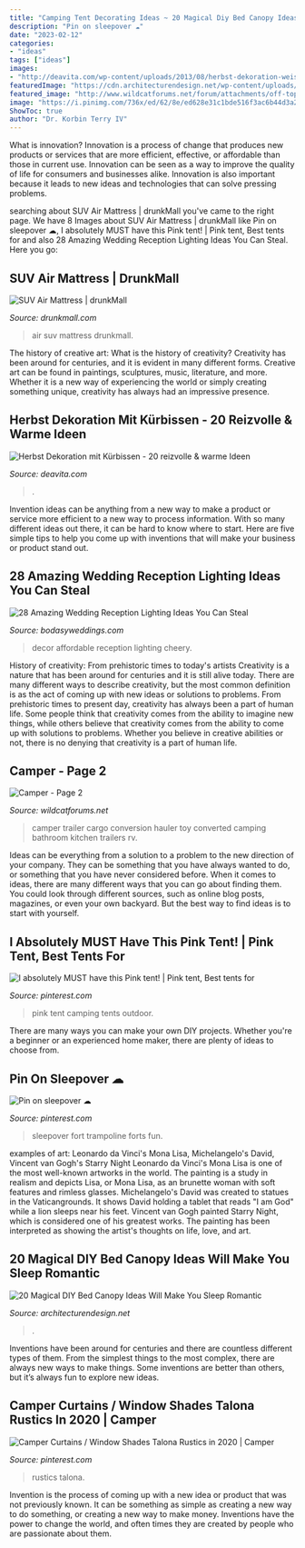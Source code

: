 ```yaml
---
title: "Camping Tent Decorating Ideas ~ 20 Magical Diy Bed Canopy Ideas Will Make You Sleep Romantic"
description: "Pin on sleepover ☁"
date: "2023-02-12"
categories:
- "ideas"
tags: ["ideas"]
images:
- "http://deavita.com/wp-content/uploads/2013/08/herbst-dekoration-weiss-kuerbiss-tischdeko-arrangement-blaetter.jpg"
featuredImage: "https://cdn.architecturendesign.net/wp-content/uploads/2015/07/AD-DIY-Bed-Canopy-17.jpg"
featured_image: "http://www.wildcatforums.net/forum/attachments/off-topic-discussion/3070d1336431460-camper-c293aac3.jpg"
image: "https://i.pinimg.com/736x/ed/62/8e/ed628e31c1bde516f3ac6b44d3a2b72e--everything-pink-pink-stuff.jpg"
ShowToc: true
author: "Dr. Korbin Terry IV"
---
```



What is innovation?
Innovation is a process of change that produces new products or services that are more efficient, effective, or affordable than those in current use. Innovation can be seen as a way to improve the quality of life for consumers and businesses alike. Innovation is also important because it leads to new ideas and technologies that can solve pressing problems.

	

		
searching about SUV Air Mattress | drunkMall you've came to the right page. We have 8 Images about SUV Air Mattress | drunkMall like Pin on sleepover ☁, I absolutely MUST have this Pink tent! | Pink tent, Best tents for and also 28 Amazing Wedding Reception Lighting Ideas You Can Steal. Here you go:
		
    
## SUV Air Mattress | DrunkMall

<img loading=lazy src="http://www.drunkmall.com/wp-content/uploads/2016/04/SUV-Air-MattressFB.png" onerror="this.onerror=null;this.src='https://tse4.mm.bing.net/th?id=OIP.7sbqm17ryDnO1_gnI-EAVgHaD4&amp;pid=15.1';" alt="SUV Air Mattress | drunkMall">

_Source: drunkmall.com_

>air suv mattress drunkmall. 

	

The history of creative art: What is the history of creativity?
Creativity has been around for centuries, and it is evident in many different forms. Creative art can be found in paintings, sculptures, music, literature, and more. Whether it is a new way of experiencing the world or simply creating something unique, creativity has always had an impressive presence.

    
## Herbst Dekoration Mit Kürbissen - 20 Reizvolle &amp; Warme Ideen

<img loading=lazy src="http://deavita.com/wp-content/uploads/2013/08/herbst-dekoration-weiss-kuerbiss-tischdeko-arrangement-blaetter.jpg" onerror="this.onerror=null;this.src='https://tse2.mm.bing.net/th?id=OIP.G1rzfsAJN4nMX1Dr50VdSAHaKJ&amp;pid=15.1';" alt="Herbst Dekoration mit Kürbissen - 20 reizvolle &amp; warme Ideen">

_Source: deavita.com_

>. 

	

Invention ideas can be anything from a new way to make a product or service more efficient to a new way to process information. With so many different ideas out there, it can be hard to know where to start. Here are five simple tips to help you come up with inventions that will make your business or product stand out.

    
## 28 Amazing Wedding Reception Lighting Ideas You Can Steal

<img loading=lazy src="https://bodasyweddings.com/wp-content/uploads/2018/01/affordable-wedding-decor-ideas.jpg" onerror="this.onerror=null;this.src='https://tse2.mm.bing.net/th?id=OIP.QSayl-RsxJJFa8aOUW_fzQHaLH&amp;pid=15.1';" alt="28 Amazing Wedding Reception Lighting Ideas You Can Steal">

_Source: bodasyweddings.com_

>decor affordable reception lighting cheery. 

	

History of creativity: From prehistoric times to today's artists
Creativity is a nature that has been around for centuries and it is still alive today. There are many different ways to describe creativity, but the most common definition is as the act of coming up with new ideas or solutions to problems. From prehistoric times to present day, creativity has always been a part of human life. Some people think that creativity comes from the ability to imagine new things, while others believe that creativity comes from the ability to come up with solutions to problems. Whether you believe in creative abilities or not, there is no denying that creativity is a part of human life.

    
## Camper - Page 2

<img loading=lazy src="http://www.wildcatforums.net/forum/attachments/off-topic-discussion/3070d1336431460-camper-c293aac3.jpg" onerror="this.onerror=null;this.src='https://tse3.mm.bing.net/th?id=OIP.9Ic1EV6ksBAHdSXl7K8p-gHaE8&amp;pid=15.1';" alt="Camper - Page 2">

_Source: wildcatforums.net_

>camper trailer cargo conversion hauler toy converted camping bathroom kitchen trailers rv. 

	

Ideas can be everything from a solution to a problem to the new direction of your company. They can be something that you have always wanted to do, or something that you have never considered before. When it comes to ideas, there are many different ways that you can go about finding them. You could look through different sources, such as online blog posts, magazines, or even your own backyard. But the best way to find ideas is to start with yourself.

    
## I Absolutely MUST Have This Pink Tent! | Pink Tent, Best Tents For

<img loading=lazy src="https://i.pinimg.com/736x/ed/62/8e/ed628e31c1bde516f3ac6b44d3a2b72e--everything-pink-pink-stuff.jpg" onerror="this.onerror=null;this.src='https://tse2.mm.bing.net/th?id=OIP.715uQqa7TT3-qALrP7E8IgHaEz&amp;pid=15.1';" alt="I absolutely MUST have this Pink tent! | Pink tent, Best tents for">

_Source: pinterest.com_

>pink tent camping tents outdoor. 

	

There are many ways you can make your own DIY projects. Whether you're a beginner or an experienced home maker, there are plenty of ideas to choose from.

    
## Pin On Sleepover ☁

<img loading=lazy src="https://i.pinimg.com/736x/4d/58/7a/4d587a4990ae82f9153634d9db304fc7.jpg" onerror="this.onerror=null;this.src='https://tse3.mm.bing.net/th?id=OIP.DktDm2pRmFWJiGiAOJXaOwHaJ3&amp;pid=15.1';" alt="Pin on sleepover ☁">

_Source: pinterest.com_

>sleepover fort trampoline forts fun. 

	

examples of art: Leonardo da Vinci's Mona Lisa, Michelangelo's David, Vincent van Gogh's Starry Night
Leonardo da Vinci's Mona Lisa is one of the most well-known artworks in the world. The painting is a study in realism and depicts Lisa, or Mona Lisa, as an brunette woman with soft features and rimless glasses. Michelangelo's David was created to statues in the Vaticangrounds. It shows David holding a tablet that reads "I am God" while a lion sleeps near his feet. Vincent van Gogh painted Starry Night, which is considered one of his greatest works. The painting has been interpreted as showing the artist's thoughts on life, love, and art.

    
## 20 Magical DIY Bed Canopy Ideas Will Make You Sleep Romantic

<img loading=lazy src="https://cdn.architecturendesign.net/wp-content/uploads/2015/07/AD-DIY-Bed-Canopy-17.jpg" onerror="this.onerror=null;this.src='https://tse1.mm.bing.net/th?id=OIP.SJIxJWul90I5qUNMYsM07QHaLH&amp;pid=15.1';" alt="20 Magical DIY Bed Canopy Ideas Will Make You Sleep Romantic">

_Source: architecturendesign.net_

>. 

	

Inventions have been around for centuries and there are countless different types of them. From the simplest things to the most complex, there are always new ways to make things. Some inventions are better than others, but it’s always fun to explore new ideas.

    
## Camper Curtains / Window Shades Talona Rustics In 2020 | Camper

<img loading=lazy src="https://i.pinimg.com/736x/9a/4a/48/9a4a4893a746bc97faefd623b99b4ef7.jpg" onerror="this.onerror=null;this.src='https://tse1.mm.bing.net/th?id=OIP.XTG19lWYI9cQtB5uJD1lIwHaHa&amp;pid=15.1';" alt="Camper Curtains / Window Shades Talona Rustics in 2020 | Camper">

_Source: pinterest.com_

>rustics talona. 

	

Invention is the process of coming up with a new idea or product that was not previously known. It can be something as simple as creating a new way to do something, or creating a new way to make money. Inventions have the power to change the world, and often times they are created by people who are passionate about them.

